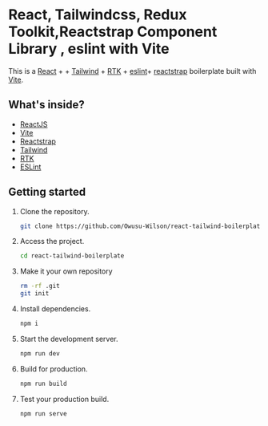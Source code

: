 # React, Tailwindcss, Redux Toolkit,Reactstrap Component Library , eslint with Vite

This is a [React](https://reactjs.org) + + [Tailwind](https://tailwindcss.com/) + [RTK](https://redux-toolkit.js.org/) + [eslint](https://eslint.org/)+ [reactstrap](https://reactstrap.github.io/) boilerplate built with [Vite](https://vitejs.dev).

## What's inside?

- [ReactJS](https://reactjs.org)
- [Vite](https://vitejs.dev)
- [Reactstrap](https://reactstrap.github.io/)
- [Tailwind](https://tailwindcss.com/)
- [RTK](https://redux-toolkit.js.org/)
- [ESLint](https://eslint.org)

## Getting started

1. Clone the repository.

   ```bash
   git clone https://github.com/Owusu-Wilson/react-tailwind-boilerplate
   ```

2. Access the project.

   ```bash
   cd react-tailwind-boilerplate
   ```

3. Make it your own repository

   ```bash
   rm -rf .git
   git init
   ```

4. Install dependencies.

   ```bash
   npm i
   ```

5. Start the development server.

   ```bash
   npm run dev
   ```

6. Build for production.

   ```bash
   npm run build
   ```

7. Test your production build.

   ```bash
   npm run serve
   ```
